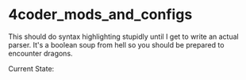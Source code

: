 # 4coder_mods_and_configs
This should do syntax highlighting stupidly until I get to write an actual parser. 
It's a boolean soup from hell so you should be prepared to encounter dragons.

Current State:


